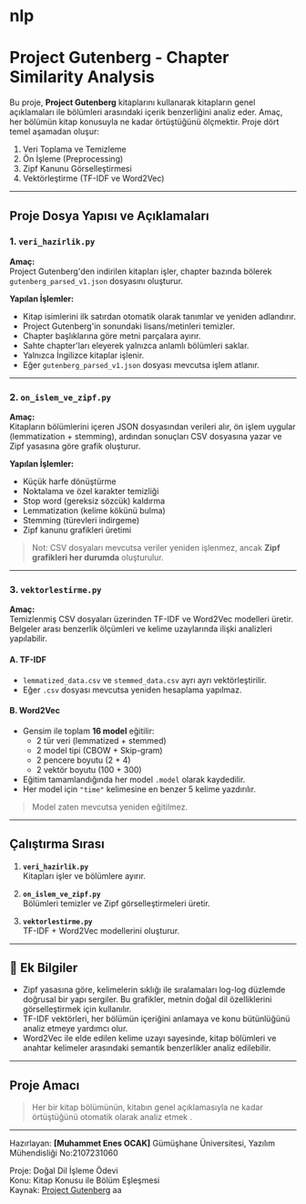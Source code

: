 # nlp
#  Project Gutenberg - Chapter Similarity Analysis

Bu proje, **Project Gutenberg** kitaplarını kullanarak kitapların genel açıklamaları ile bölümleri arasındaki içerik benzerliğini analiz eder. Amaç, her bölümün kitap konusuyla ne kadar örtüştüğünü ölçmektir. Proje dört temel aşamadan oluşur:

1. Veri Toplama ve Temizleme
2. Ön İşleme (Preprocessing)
3. Zipf Kanunu Görselleştirmesi
4. Vektörleştirme (TF-IDF ve Word2Vec)

---

##  Proje Dosya Yapısı ve Açıklamaları

### 1. `veri_hazirlik.py`

**Amaç:**  
Project Gutenberg'den indirilen kitapları işler, chapter bazında bölerek `gutenberg_parsed_v1.json` dosyasını oluşturur.

**Yapılan İşlemler:**
- Kitap isimlerini ilk satırdan otomatik olarak tanımlar ve yeniden adlandırır.
- Project Gutenberg'in sonundaki lisans/metinleri temizler.
- Chapter başlıklarına göre metni parçalara ayırır.
- Sahte chapter'ları eleyerek yalnızca anlamlı bölümleri saklar.
- Yalnızca İngilizce kitaplar işlenir.
- Eğer `gutenberg_parsed_v1.json` dosyası mevcutsa işlem atlanır.




---

### 2. `on_islem_ve_zipf.py`

**Amaç:**  
Kitapların bölümlerini içeren JSON dosyasından verileri alır, ön işlem uygular (lemmatization + stemming), ardından sonuçları CSV dosyasına yazar ve Zipf yasasına göre grafik oluşturur.

**Yapılan İşlemler:**
- Küçük harfe dönüştürme
- Noktalama ve özel karakter temizliği
- Stop word (gereksiz sözcük) kaldırma
- Lemmatization (kelime kökünü bulma)
- Stemming (türevleri indirgeme)
- Zipf kanunu grafikleri üretimi



> Not: CSV dosyaları mevcutsa veriler yeniden işlenmez, ancak **Zipf grafikleri her durumda** oluşturulur.

---

### 3. `vektorlestirme.py`

**Amaç:**  
Temizlenmiş CSV dosyaları üzerinden TF-IDF ve Word2Vec modelleri üretir. Belgeler arası benzerlik ölçümleri ve kelime uzaylarında ilişki analizleri yapılabilir.

#### A. TF-IDF

- `lemmatized_data.csv` ve `stemmed_data.csv` ayrı ayrı vektörleştirilir.
- Eğer `.csv` dosyası mevcutsa yeniden hesaplama yapılmaz.


#### B. Word2Vec

- Gensim ile toplam **16 model** eğitilir:
  - 2 tür veri (lemmatized + stemmed)
  - 2 model tipi (CBOW + Skip-gram)
  - 2 pencere boyutu (2 + 4)
  - 2 vektör boyutu (100 + 300)
- Eğitim tamamlandığında her model `.model` olarak kaydedilir.
- Her model için `"time"` kelimesine en benzer 5 kelime yazdırılır.


> Model zaten mevcutsa yeniden eğitilmez.

---

##  Çalıştırma Sırası

1. **`veri_hazirlik.py`**  
   Kitapları işler ve bölümlere ayırır.

2. **`on_islem_ve_zipf.py`**  
   Bölümleri temizler ve Zipf görselleştirmeleri üretir.

3. **`vektorlestirme.py`**  
   TF-IDF + Word2Vec modellerini oluşturur.

---

## 📌 Ek Bilgiler

- Zipf yasasına göre, kelimelerin sıklığı ile sıralamaları log-log düzlemde doğrusal bir yapı sergiler. Bu grafikler, metnin doğal dil özelliklerini görselleştirmek için kullanılır.
- TF-IDF vektörleri, her bölümün içeriğini anlamaya ve konu bütünlüğünü analiz etmeye yardımcı olur.
- Word2Vec ile elde edilen kelime uzayı sayesinde, kitap bölümleri ve anahtar kelimeler arasındaki semantik benzerlikler analiz edilebilir.

---

##  Proje Amacı

> Her bir kitap bölümünün, kitabın genel açıklamasıyla ne kadar örtüştüğünü otomatik olarak analiz etmek .

---

Hazırlayan: **[Muhammet Enes OCAK]**
Gümüşhane Üniversitesi, Yazılım Mühendisliği
No:2107231060

Proje: Doğal Dil İşleme Ödevi  
Konu: Kitap Konusu ile Bölüm Eşleşmesi  
Kaynak: [Project Gutenberg](https://www.gutenberg.org/)
aa